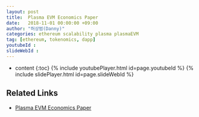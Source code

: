 ```yaml
---
layout: post
title:  Plasma EVM Economics Paper
date:   2018-11-01 00:00:00 +09:00
author: "허상범(Danny)"
categories: ethereum scalability plasma plasmaEVM
tag: [ethereum, tokenomics, dapp]
youtubeId :
slideWebId :
---
```

* content
{:toc}
{% include youtubePlayer.html id=page.youtubeId %}
{% include slidePlayer.html id=page.slideWebId %}

## Related Links

* [Plasma EVM Economics Paper](https://hackmd.io/s/rJgPxWYTm)
